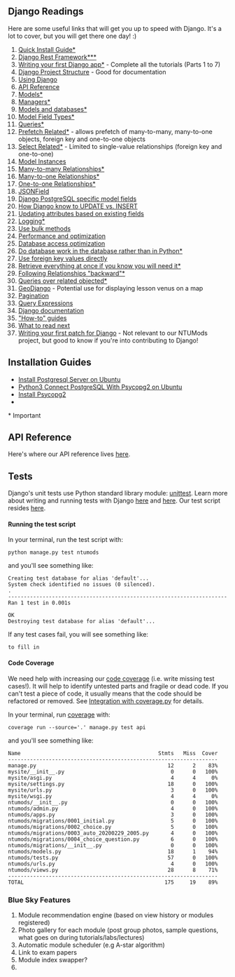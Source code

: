 ## Django Readings
Here are some useful links that will get you up to speed with Django. It's a lot to cover, but you will get there one day! :)
1. [Quick Install Guide*](https://docs.djangoproject.com/en/3.0/intro/install/)
1. [Django Rest Framework***](https://medium.com/@sostomc011/https-medium-com-sostomc011-getting-started-with-django-mysql-and-react-js-backend-b962a7691486)
1. [Writing your first Django app*](https://docs.djangoproject.com/en/3.0/intro/tutorial01/) - Complete all the tutorials (Parts 1 to 7)
1. [Django Project Structure](https://docs.djangoproject.com/en/3.0/intro/reusable-apps/#your-project-and-your-reusable-app) - Good for documentation
1. [Using Django](https://docs.djangoproject.com/en/3.0/topics/)
1. [API Reference](https://docs.djangoproject.com/en/3.0/ref/)
1. [Models*](https://docs.djangoproject.com/en/3.0/topics/db/models/)
1. [Managers*](https://docs.djangoproject.com/en/3.0/topics/db/managers/)
1. [Models and databases*](https://docs.djangoproject.com/en/3.0/topics/db/)
1. [Model Field Types*](https://docs.djangoproject.com/en/3.0/ref/models/fields/#model-field-types)
1. [Queries*](https://docs.djangoproject.com/en/3.0/topics/db/queries/)
1. [Prefetch Related*](https://docs.djangoproject.com/en/3.0/ref/models/querysets/#prefetch-related) - allows prefetch of many-to-many, many-to-one objects, foreign key and one-to-one objects
1. [Select Related*](https://docs.djangoproject.com/en/3.0/ref/models/querysets/#select-related) - Limited to single-value relationships (foreign key and one-to-one)
1. [Model Instances](https://docs.djangoproject.com/en/3.0/ref/models/instances/)
1. [Many-to-many Relationships*](https://docs.djangoproject.com/en/3.0/topics/db/examples/many_to_many/)
1. [Many-to-one Relationships*](https://docs.djangoproject.com/en/3.0/topics/db/examples/many_to_one/)
1. [One-to-one Relationships*](https://docs.djangoproject.com/en/3.0/topics/db/examples/one_to_one/)
1. [JSONField](https://docs.djangoproject.com/en/3.0/ref/contrib/postgres/fields/#django.contrib.postgres.fields.JSONField)
1. [Django PostgreSQL specific model fields](https://docs.djangoproject.com/en/3.0/ref/contrib/postgres/fields/)
1. [How Django know to UPDATE vs. INSERT](https://docs.djangoproject.com/en/3.0/ref/models/instances/#how-django-knows-to-update-vs-insert)
1. [Updating attributes based on existing fields](https://docs.djangoproject.com/en/3.0/ref/models/instances/#updating-attributes-based-on-existing-fields)
1. [Logging*](https://docs.djangoproject.com/en/3.0/topics/logging/)
1. [Use bulk methods](https://docs.djangoproject.com/en/3.0/topics/db/optimization/#use-bulk-methods)
1. [Performance and optimization](https://docs.djangoproject.com/en/3.0/topics/performance/)
1. [Database access optimization](https://docs.djangoproject.com/en/3.0/topics/db/optimization/)
1. [Do database work in the database rather than in Python*](https://docs.djangoproject.com/en/3.0/topics/db/optimization/#do-database-work-in-the-database-rather-than-in-python)
1. [Use foreign key values directly](https://docs.djangoproject.com/en/3.0/topics/db/optimization/#use-foreign-key-values-directly)
1. [Retrieve everything at once if you know you will need it*](https://docs.djangoproject.com/en/3.0/topics/db/optimization/#retrieve-everything-at-once-if-you-know-you-will-need-it)
1. [Following Relationships "backward"*](https://docs.djangoproject.com/en/3.0/topics/db/queries/#following-relationships-backward)
1. [Queries over related objected*](https://docs.djangoproject.com/en/3.0/topics/db/queries/#queries-over-related-objects)
1. [GeoDjango](https://docs.djangoproject.com/en/3.0/ref/contrib/gis/) - Potential use for displaying lesson venus on a map
1. [Pagination](https://docs.djangoproject.com/en/3.0/topics/pagination/)
1. [Query Expressions](https://docs.djangoproject.com/en/3.0/ref/models/expressions/)
1. [Django documentation](https://docs.djangoproject.com/en/3.0/)
1. ["How-to" guides](https://docs.djangoproject.com/en/3.0/howto/)
1. [What to read next](https://docs.djangoproject.com/en/3.0/intro/whatsnext/)
1. [Writing your first patch for Django](https://docs.djangoproject.com/en/3.0/intro/contributing/) - Not relevant to our NTUMods project, but good to know if you're into contributing to Django!

## Installation Guides
- [Install Postgresql Server on Ubuntu](https://tecadmin.net/install-postgresql-server-on-ubuntu/)
- [Python3 Connect PostgreSQL With Psycopg2 on Ubuntu](https://www.codevoila.com/post/2/python3-connect-postgresql-with-psycopg2-on-ubuntu)
- [Install Psycopg2](https://www.codevoila.com/post/2/python3-connect-postgresql-with-psycopg2-on-ubuntu)
- 

\* Important

## API Reference
Here's where our API reference lives [here](https://ntumods.com/api).

## Tests
Django's unit tests use Python standard library module: [unittest](https://docs.python.org/3/library/unittest.html#module-unittest). Learn more about writing and running tests with Django [here](https://docs.djangoproject.com/en/3.0/topics/testing/overview/) and [here](https://docs.djangoproject.com/en/3.0/intro/tutorial05/). Our test script resides [here](#). 

#### Running the test script

In your terminal, run the test script with:
```
python manage.py test ntumods
```

and you'll see something like:
```
Creating test database for alias 'default'...
System check identified no issues (0 silenced).
.
----------------------------------------------------------------------
Ran 1 test in 0.001s

OK
Destroying test database for alias 'default'...
```

If any test cases fail, you will see something like:
```
to fill in
```

#### Code Coverage

We need help with increasing our [code coverage](https://adamj.eu/tech/2019/04/30/getting-a-django-application-to-100-percent-coverage/) (i.e. write missing test cases!). It will help to identify untested parts and fragile or dead code. If you can't test a piece of code, it usually means that the code should be refactored or removed. See [Integration with coverage.py](https://docs.djangoproject.com/en/3.0/topics/testing/advanced/#topics-testing-code-coverage) for details.

In your terminal, run [coverage](https://pypi.org/project/coverage/) with:
```
coverage run --source='.' manage.py test api
```

and you'll see something like:
```
Name                                            Stmts   Miss  Cover
-------------------------------------------------------------------
manage.py                                          12      2    83%
mysite/__init__.py                                  0      0   100%
mysite/asgi.py                                      4      4     0%
mysite/settings.py                                 18      0   100%
mysite/urls.py                                      3      0   100%
mysite/wsgi.py                                      4      4     0%
ntumods/__init__.py                                 0      0   100%
ntumods/admin.py                                    4      0   100%
ntumods/apps.py                                     3      0   100%
ntumods/migrations/0001_initial.py                  5      0   100%
ntumods/migrations/0002_choice.py                   5      0   100%
ntumods/migrations/0003_auto_20200229_2005.py       4      0   100%
ntumods/migrations/0004_choice_question.py          6      0   100%
ntumods/migrations/__init__.py                      0      0   100%
ntumods/models.py                                  18      1    94%
ntumods/tests.py                                   57      0   100%
ntumods/urls.py                                     4      0   100%
ntumods/views.py                                   28      8    71%
-------------------------------------------------------------------
TOTAL                                             175     19    89%
```

### Blue Sky Features
1. Module recommendation engine (based on view history or modules registered)
1. Photo gallery for each module (post group photos, sample questions, what goes on during tutorials/labs/lectures)
1. Automatic module scheduler (e.g A-star algorithm)
1. Link to exam papers
1. Module index swapper?
1. 
